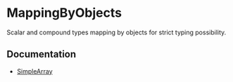 MappingByObjects
================

Scalar and compound types mapping by objects for strict typing possibility.

Documentation
-------------

 - [SimpleArray][1]


  [1]: https://github.com/bocharsky-bw/MappingByObjects/blob/master/src/BW/Type/Compound/README.md
